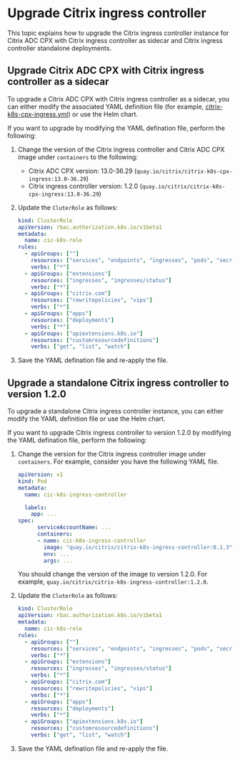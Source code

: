 # Upgrade Citrix ingress controller

This topic explains how to upgrade the Citrix ingress controller instance for Citrix ADC CPX with Citrix ingress controller as sidecar and Citrix ingress controller standalone deployments.

## Upgrade Citrix ADC CPX with Citrix ingress controller as a sidecar

To upgrade a Citrix ADC CPX with Citrix ingress controller as a sidecar, you can either modify the associated YAML definition file (for example, [citrix-k8s-cpx-ingress.yml](https://github.com/citrix/citrix-k8s-ingress-controller/blob/master/deployment/baremetal/citrix-k8s-cpx-ingress.yml)) or use the Helm chart.

If you want to upgrade by modifying the YAML defination file, perform the following:

1.  Change the version of the Citrix ingress controller and Citrix ADC CPX image under `containers` to the following:
    -  Citrix ADC CPX version: 13.0-36.29 (`quay.io/citrix/citrix-k8s-cpx-ingress:13.0-36.29`)
    -  Citrix ingress controller version: 1.2.0 (`quay.io/citrix/citrix-k8s-cpx-ingress:13.0-36.29`)
  
1.  Update the `CluterRole` as follows:

    ```yml
    kind: ClusterRole
    apiVersion: rbac.authorization.k8s.io/v1beta1
    metadata:
      name: cic-k8s-role
    rules:
      - apiGroups: [""]
        resources: ["services", "endpoints", "ingresses", "pods", "secrets", "routes", "routes/status", "nodes", "namespaces"]
        verbs: ["*"]
      - apiGroups: ["extensions"]
        resources: ["ingresses", "ingresses/status"]
        verbs: ["*"]
      - apiGroups: ["citrix.com"]
        resources: ["rewritepolicies", "vips"]
        verbs: ["*"]
      - apiGroups: ["apps"]
        resources: ["deployments"]
        verbs: ["*"]
      - apiGroups: ["apiextensions.k8s.io"]
        resources: ["customresourcedefinitions"]
        verbs: ["get", "list", "watch"]
    ```

1.  Save the YAML defination file and re-apply the file.

## Upgrade a standalone Citrix ingress controller to version 1.2.0

To upgrade a standalone Citrix ingress controller instance, you can either modify the YAML definition file or use the Helm chart.

If you want to upgrade Citrix ingress controller to version 1.2.0 by modifying the YAML defination file, perform the following:

1.  Change the version for the Citrix ingress controller image under `containers`. For example, consider you have the following YAML file.

    ```YAML
    apiVersion: v1
    kind: Pod
    metadata:
      name: cic-k8s-ingress-controller

      labels:
        app: ...
    spec:
          serviceAccountName: ...
          containers:
          - name: cic-k8s-ingress-controller
            image: "quay.io/citrix/citrix-k8s-ingress-controller:0.1.3"
            env: ...
            args: ...

    ```

    You should change the version of the image to version 1.2.0. For example, `quay.io/citrix/citrix-k8s-ingress-controller:1.2.0`.

1.  Update the `CluterRole` as follows:

    ```yml
    kind: ClusterRole
    apiVersion: rbac.authorization.k8s.io/v1beta1
    metadata:
      name: cic-k8s-role
    rules:
      - apiGroups: [""]
        resources: ["services", "endpoints", "ingresses", "pods", "secrets", "routes", "routes/status", "nodes", "namespaces"]
        verbs: ["*"]
      - apiGroups: ["extensions"]
        resources: ["ingresses", "ingresses/status"]
        verbs: ["*"]
      - apiGroups: ["citrix.com"]
        resources: ["rewritepolicies", "vips"]
        verbs: ["*"]
      - apiGroups: ["apps"]
        resources: ["deployments"]
        verbs: ["*"]
      - apiGroups: ["apiextensions.k8s.io"]
        resources: ["customresourcedefinitions"]
        verbs: ["get", "list", "watch"]
    ```

1.  Save the YAML defination file and re-apply the file.

